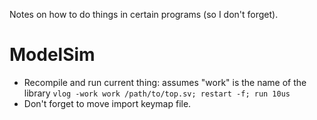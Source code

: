 Notes on how to do things in certain programs (so I don't forget).


ModelSim
========

* Recompile and run current thing:  assumes "work" is the name of the library
  `vlog -work work /path/to/top.sv; restart -f; run 10us`
* Don't forget to move import keymap file.


